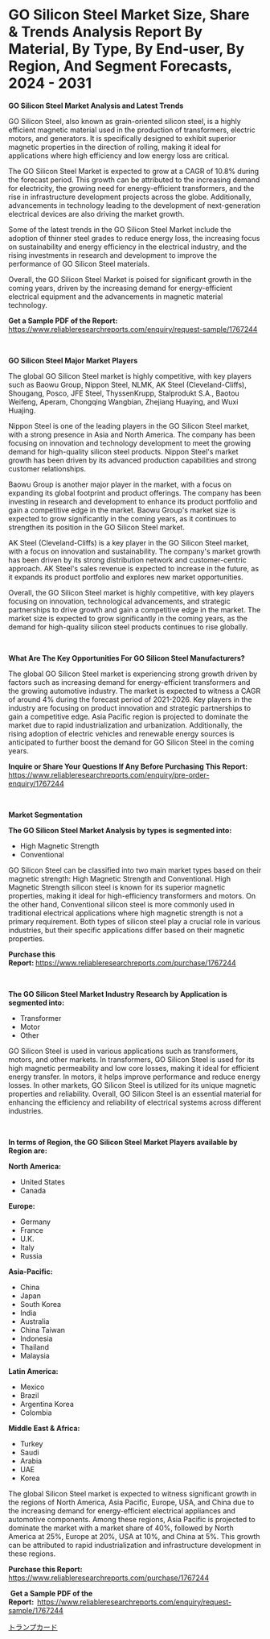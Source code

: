 <p><h1>GO Silicon Steel Market Size, Share & Trends Analysis Report By Material, By Type, By End-user, By Region, And Segment Forecasts, 2024 - 2031</h1></p><p><strong>GO Silicon Steel Market Analysis and Latest Trends</strong></p>
<p><p>GO Silicon Steel, also known as grain-oriented silicon steel, is a highly efficient magnetic material used in the production of transformers, electric motors, and generators. It is specifically designed to exhibit superior magnetic properties in the direction of rolling, making it ideal for applications where high efficiency and low energy loss are critical.</p><p>The GO Silicon Steel Market is expected to grow at a CAGR of 10.8% during the forecast period. This growth can be attributed to the increasing demand for electricity, the growing need for energy-efficient transformers, and the rise in infrastructure development projects across the globe. Additionally, advancements in technology leading to the development of next-generation electrical devices are also driving the market growth.</p><p>Some of the latest trends in the GO Silicon Steel Market include the adoption of thinner steel grades to reduce energy loss, the increasing focus on sustainability and energy efficiency in the electrical industry, and the rising investments in research and development to improve the performance of GO Silicon Steel materials.</p><p>Overall, the GO Silicon Steel Market is poised for significant growth in the coming years, driven by the increasing demand for energy-efficient electrical equipment and the advancements in magnetic material technology.</p></p>
<p><strong>Get a Sample PDF of the Report:&nbsp;</strong> <a href="https://www.reliableresearchreports.com/enquiry/request-sample/1767244">https://www.reliableresearchreports.com/enquiry/request-sample/1767244</a></p>
<p>&nbsp;</p>
<p><strong>GO Silicon Steel Major Market Players</strong></p>
<p><p>The global GO Silicon Steel market is highly competitive, with key players such as Baowu Group, Nippon Steel, NLMK, AK Steel (Cleveland-Cliffs), Shougang, Posco, JFE Steel, ThyssenKrupp, Stalprodukt S.A., Baotou Weifeng, Aperam, Chongqing Wangbian, Zhejiang Huaying, and Wuxi Huajing.</p><p>Nippon Steel is one of the leading players in the GO Silicon Steel market, with a strong presence in Asia and North America. The company has been focusing on innovation and technology development to meet the growing demand for high-quality silicon steel products. Nippon Steel's market growth has been driven by its advanced production capabilities and strong customer relationships.</p><p>Baowu Group is another major player in the market, with a focus on expanding its global footprint and product offerings. The company has been investing in research and development to enhance its product portfolio and gain a competitive edge in the market. Baowu Group's market size is expected to grow significantly in the coming years, as it continues to strengthen its position in the GO Silicon Steel market.</p><p>AK Steel (Cleveland-Cliffs) is a key player in the GO Silicon Steel market, with a focus on innovation and sustainability. The company's market growth has been driven by its strong distribution network and customer-centric approach. AK Steel's sales revenue is expected to increase in the future, as it expands its product portfolio and explores new market opportunities.</p><p>Overall, the GO Silicon Steel market is highly competitive, with key players focusing on innovation, technological advancements, and strategic partnerships to drive growth and gain a competitive edge in the market. The market size is expected to grow significantly in the coming years, as the demand for high-quality silicon steel products continues to rise globally.</p></p>
<p>&nbsp;</p>
<p><strong>What Are The Key Opportunities For GO Silicon Steel Manufacturers?</strong></p>
<p><p>The global GO Silicon Steel market is experiencing strong growth driven by factors such as increasing demand for energy-efficient transformers and the growing automotive industry. The market is expected to witness a CAGR of around 4% during the forecast period of 2021-2026. Key players in the industry are focusing on product innovation and strategic partnerships to gain a competitive edge. Asia Pacific region is projected to dominate the market due to rapid industrialization and urbanization. Additionally, the rising adoption of electric vehicles and renewable energy sources is anticipated to further boost the demand for GO Silicon Steel in the coming years.</p></p>
<p><strong>Inquire or Share Your Questions If Any Before Purchasing This Report:</strong> <a href="https://www.reliableresearchreports.com/enquiry/pre-order-enquiry/1767244">https://www.reliableresearchreports.com/enquiry/pre-order-enquiry/1767244</a></p>
<p>&nbsp;</p>
<p><strong>Market Segmentation</strong></p>
<p><strong>The GO Silicon Steel Market Analysis by types is segmented into:</strong></p>
<p><ul><li>High Magnetic Strength</li><li>Conventional</li></ul></p>
<p><p>GO Silicon Steel can be classified into two main market types based on their magnetic strength: High Magnetic Strength and Conventional. High Magnetic Strength silicon steel is known for its superior magnetic properties, making it ideal for high-efficiency transformers and motors. On the other hand, Conventional silicon steel is more commonly used in traditional electrical applications where high magnetic strength is not a primary requirement. Both types of silicon steel play a crucial role in various industries, but their specific applications differ based on their magnetic properties.</p></p>
<p><strong>Purchase this Report:&nbsp;</strong><a href="https://www.reliableresearchreports.com/purchase/1767244">https://www.reliableresearchreports.com/purchase/1767244</a></p>
<p>&nbsp;</p>
<p><strong>The GO Silicon Steel Market Industry Research by Application is segmented into:</strong></p>
<p><ul><li>Transformer</li><li>Motor</li><li>Other</li></ul></p>
<p><p>GO Silicon Steel is used in various applications such as transformers, motors, and other markets. In transformers, GO Silicon Steel is used for its high magnetic permeability and low core losses, making it ideal for efficient energy transfer. In motors, it helps improve performance and reduce energy losses. In other markets, GO Silicon Steel is utilized for its unique magnetic properties and reliability. Overall, GO Silicon Steel is an essential material for enhancing the efficiency and reliability of electrical systems across different industries.</p></p>
<p>&nbsp;</p>
<p><strong>In terms of Region, the GO Silicon Steel Market Players available by Region are:</strong></p>
<p>
    <p> <strong> North America: </strong>
        <ul>
            <li>United States</li>
            <li>Canada</li>
        </ul>
        </p> 
    <p> <strong> Europe: </strong>
        <ul>
            <li>Germany</li>
            <li>France</li>
            <li>U.K.</li>
            <li>Italy</li>
            <li>Russia</li>
        </ul>
        </p> 
    <p> <strong> Asia-Pacific: </strong>
        <ul>
            <li>China</li>
            <li>Japan</li>
            <li>South Korea</li>
            <li>India</li>
            <li>Australia</li>
            <li>China Taiwan</li>
            <li>Indonesia</li>
            <li>Thailand</li>
            <li>Malaysia</li>
        </ul>
        </p> 
    <p> <strong> Latin America: </strong>
        <ul>
            <li>Mexico</li>
            <li>Brazil</li>
            <li>Argentina Korea</li>
            <li>Colombia</li>
        </ul>
        </p> 
    <p> <strong> Middle East & Africa: </strong>
        <ul>
            <li>Turkey</li>
            <li>Saudi</li>
            <li>Arabia</li>
            <li>UAE</li>
            <li>Korea</li>
        </ul>
    </p>
    </p>
<p><p>The global Silicon Steel market is expected to witness significant growth in the regions of North America, Asia Pacific, Europe, USA, and China due to the increasing demand for energy-efficient electrical appliances and automotive components. Among these regions, Asia Pacific is projected to dominate the market with a market share of 40%, followed by North America at 25%, Europe at 20%, USA at 10%, and China at 5%. This growth can be attributed to rapid industrialization and infrastructure development in these regions.</p></p>
<p><strong>Purchase this Report: </strong><a href="https://www.reliableresearchreports.com/purchase/1767244">https://www.reliableresearchreports.com/purchase/1767244</a></p>
<p>&nbsp;<strong>Get a Sample PDF of the Report:&nbsp;&nbsp;</strong><a href="https://www.reliableresearchreports.com/enquiry/request-sample/1767244">https://www.reliableresearchreports.com/enquiry/request-sample/1767244</a></p>
<p><strong></strong></p>
<p><p><a href="https://github.com/mreklxf44233/Market-Research-Report-List-1/blob/main/6477431746.md">トランプカード</a></p></p>